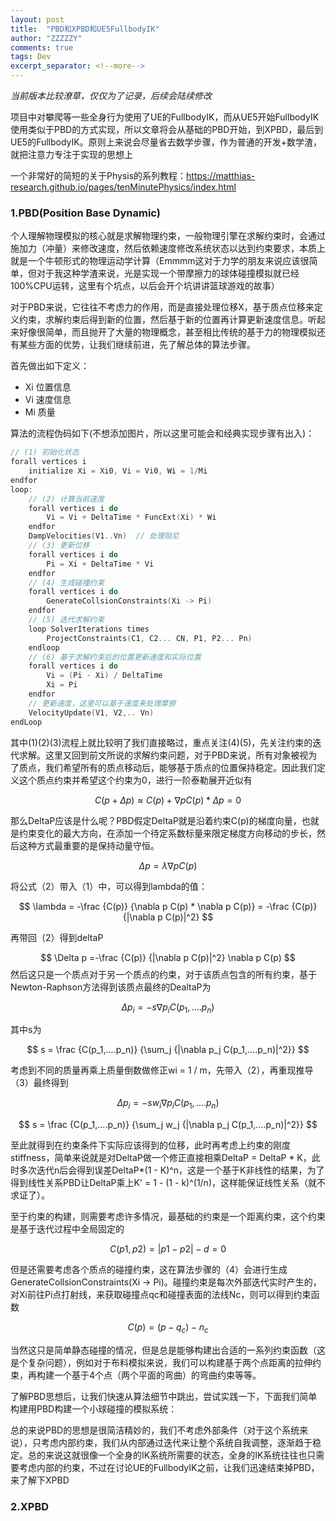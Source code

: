 ```yaml
---
layout: post
title:  "PBD和XPBD和UE5FullbodyIK"
author: "ZZZZZY"
comments: true
tags: Dev
excerpt_separator: <!--more-->
---
```

*当前版本比较潦草，仅仅为了记录，后续会陆续修改*

项目中对攀爬等一些全身行为使用了UE的FullbodyIK，而从UE5开始FullbodyIK使用类似于PBD的方式实现，所以文章将会从基础的PBD开始，到XPBD，最后到UE5的FullbodyIK。原则上来说会尽量省去数学步骤，作为普通的开发+数学渣，就把注意力专注于实现的思想上

一个非常好的简短的关于Physis的系列教程：https://matthias-research.github.io/pages/tenMinutePhysics/index.html

<!--more-->

### 1.PBD(Position Base Dynamic)
个人理解物理模拟的核心就是求解物理约束，一般物理引擎在求解约束时，会通过施加力（冲量）来修改速度，然后依赖速度修改系统状态以达到约束要求，本质上就是一个牛顿形式的物理运动学计算（Emmmm这对于力学的朋友来说应该很简单，但对于我这种学渣来说，光是实现一个带摩擦力的球体碰撞模拟就已经100%CPU运转，这里有个坑点，以后会开个坑讲讲篮球游戏的故事）

对于PBD来说，它往往不考虑力的作用，而是直接处理位移X，基于质点位移来定义约束，求解约束后得到新的位置，然后基于新的位置再计算更新速度信息。听起来好像很简单，而且抛开了大量的物理概念，甚至相比传统的基于力的物理模拟还有某些方面的优势，让我们继续前进，先了解总体的算法步骤。

首先做出如下定义：
* Xi 位置信息
* Vi 速度信息
* Mi 质量

算法的流程伪码如下(不想添加图片，所以这里可能会和经典实现步骤有出入)：
```c
// (1) 初始化状态
forall vertices i
	initialize Xi = Xi0, Vi = Vi0, Wi = 1/Mi
endfor
loop:
	// (2) 计算当前速度
	forall vertices i do
		Vi = Vi + DeltaTime * FuncExt(Xi) * Wi
	endfor
	DampVelocities(V1..Vn)	// 处理阻尼
	// (3) 更新位移
	forall vertices i do
		Pi = Xi + DeltaTime * Vi
	endfor
	// (4) 生成碰撞约束
	forall vertices i do
		GenerateCollsionConstraints(Xi -> Pi)
	endfor
	// (5) 迭代求解约束
	loop SolverIterations times
		ProjectConstraints(C1, C2... CN, P1, P2... Pn)
	endloop
    // (6) 基于求解约束后的位置更新速度和实际位置
	forall vertices i do
		Vi = (Pi - Xi) / DeltaTime
		Xi = Pi
	endfor
	// 更新速度，这里可以基于速度来处理摩擦
	VelocityUpdate(V1, V2,.. Vn)
endLoop
```

其中(1)(2)(3)流程上就比较明了我们直接略过，重点关注(4)(5)，先关注约束的迭代求解。这里又回到前文所说的求解约束问题，对于PBD来说，所有对象被视为了质点，我们希望所有的质点移动后，能够基于质点的位置保持稳定。因此我们定义这个质点约束并希望这个约束为0，进行一阶泰勒展开近似有

$$
C(p + \Delta p) \approx C(p) + \nabla p C(p)*\Delta p = 0 \tag{1}
$$

那么DeltaP应该是什么呢？PBD假定DeltaP就是沿着约束C(p)的梯度向量，也就是约束变化的最大方向，在添加一个待定系数标量来限定梯度方向移动的步长，然后这种方式最重要的是保持动量守恒。

$$
\Delta p = \lambda \nabla p C(p) \tag{2}
$$

将公式（2）带入（1）中，可以得到lambda的值：

$$
\lambda = -\frac {C(p)} {\nabla p C(p) *  \nabla p C(p)} = -\frac {C(p)} {|\nabla p C(p)|^2}
$$

再带回（2）得到deltaP

$$
\Delta p =-\frac {C(p)} {|\nabla p C(p)|^2} \nabla p C(p)
$$
然后这只是一个质点对于另一个质点的约束，对于该质点包含的所有约束，基于Newton-Raphson方法得到该质点最终的DealtaP为

$$
\Delta p_i = -s\nabla p_i C(p_1,....p_n)	\tag{3}
$$

其中s为

$$
s = \frac {C(p_1,....p_n)} {\sum_j {|\nabla p_j C(p_1,....p_n)|^2}}
$$

考虑到不同的质量再乘上质量倒数做修正wi = 1 / m，先带入（2），再重现推导（3）最终得到

$$
\Delta p_i = -s w_i\nabla p_i C(p_1,....p_n)	\tag{4}
$$

$$
s = \frac {C(p_1,....p_n)} {\sum_j w_j {|\nabla p_j C(p_1,....p_n)|^2}}
$$

至此就得到在约束条件下实际应该得到的位移，此时再考虑上约束的刚度stiffness，简单来说就是对DeltaP做一个修正直接相乘DeltaP  = DeltaP * K，此时多次迭代n后会得到误差DeltaP*(1 - K)^n，这是一个基于K非线性的结果，为了得到线性关系PBD让DeltaP乘上K' = 1 - (1 - k)^(1/n)，这样能保证线性关系（就不求证了）。



至于约束的构建，则需要考虑许多情况，最基础的约束是一个距离约束，这个约束是基于迭代过程中全局固定的

$$
C(p1, p2) = |p1 - p2| - d = 0
$$

但是还需要考虑各个质点的碰撞约束，这在算法步骤的（4）会进行生成GenerateCollsionConstraints(Xi -> Pi)。碰撞约束是每次外部迭代实时产生的，对Xi前往Pi点打射线，来获取碰撞点qc和碰撞表面的法线Nc，则可以得到约束函数

$$
C(p) = (p - q_c) - n_c
$$

当然这只是简单静态碰撞的情况，但是总是能够构建出合适的一系列约束函数（这是个复杂问题），例如对于布料模拟来说，我们可以构建基于两个点距离的拉伸约束，再构建一个基于4个点（两个平面的弯曲）的弯曲约束等等。

了解PBD思想后，让我们快速从算法细节中跳出，尝试实践一下，下面我们简单构建用PBD构建一个小球碰撞的模拟系统：



总的来说PBD的思想是很简洁精妙的，我们不考虑外部条件（对于这个系统来说），只考虑内部约束，我们从内部通过迭代来让整个系统自我调整，逐渐趋于稳定。总的来说这就很像一个全身的IK系统所需要的状态，全身的IK系统往往也只需要考虑内部的约束，不过在讨论UE的FullbodyIK之前，让我们迅速结束掉PBD，来了解下XPBD

### 2.XPBD

